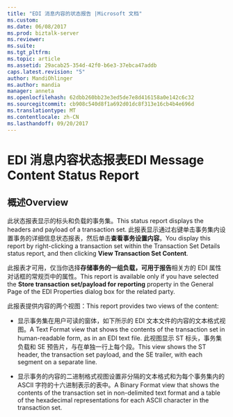 ```yaml
---
title: "EDI 消息内容的状态报告 |Microsoft 文档"
ms.custom: 
ms.date: 06/08/2017
ms.prod: biztalk-server
ms.reviewer: 
ms.suite: 
ms.tgt_pltfrm: 
ms.topic: article
ms.assetid: 29acab25-354d-42f0-b6e3-37ebca47addb
caps.latest.revision: "5"
author: MandiOhlinger
ms.author: mandia
manager: anneta
ms.openlocfilehash: 62dbb260bb23e3ed5de7e8d416158a0e142c6c32
ms.sourcegitcommit: cb908c540d8f1a692d01dc8f313e16cb4b4e696d
ms.translationtype: MT
ms.contentlocale: zh-CN
ms.lasthandoff: 09/20/2017
---
```

# <a name="edi-message-content-status-report"></a><span data-ttu-id="27251-102">EDI 消息内容状态报表</span><span class="sxs-lookup"><span data-stu-id="27251-102">EDI Message Content Status Report</span></span>

## <a name="overview"></a><span data-ttu-id="27251-103">概述</span><span class="sxs-lookup"><span data-stu-id="27251-103">Overview</span></span>
<span data-ttu-id="27251-104">此状态报表显示的标头和负载的事务集。</span><span class="sxs-lookup"><span data-stu-id="27251-104">This status report displays the headers and payload of a transaction set.</span></span> <span data-ttu-id="27251-105">此报表显示通过右键单击事务集内设置事务的详细信息状态报表，然后单击**查看事务设置内容**。</span><span class="sxs-lookup"><span data-stu-id="27251-105">You display this report by right-clicking a transaction set within the Transaction Set Details status report, and then clicking **View Transaction Set Content**.</span></span>  
  
 <span data-ttu-id="27251-106">此报表才可用，仅当你选择**存储事务的一组负载，可用于报告**相关方的 EDI 属性对话框的常规页中的属性。</span><span class="sxs-lookup"><span data-stu-id="27251-106">This report is available only if you have selected the **Store transaction set/payload for reporting** property in the General Page of the EDI Properties dialog box for the related party.</span></span>  
  
 <span data-ttu-id="27251-107">此报表提供内容的两个视图：</span><span class="sxs-lookup"><span data-stu-id="27251-107">This report provides two views of the content:</span></span>  
  
-   <span data-ttu-id="27251-108">显示事务集在用户可读的窗体，如下所示的 EDI 文本文件的内容的文本格式视图。</span><span class="sxs-lookup"><span data-stu-id="27251-108">A Text Format view that shows the contents of the transaction set in human-readable form, as in an EDI text file.</span></span> <span data-ttu-id="27251-109">此视图显示 ST 标头，事务集负载和 SE 预告片，与在单独一行上每个段。</span><span class="sxs-lookup"><span data-stu-id="27251-109">This view shows the ST header, the transaction set payload, and the SE trailer, with each segment on a separate line.</span></span>  
  
-   <span data-ttu-id="27251-110">显示事务的内容的二进制格式视图设置非分隔的文本格式和为每个事务集内的 ASCII 字符的十六进制表示的表中。</span><span class="sxs-lookup"><span data-stu-id="27251-110">A Binary Format view that shows the contents of the transaction set in non-delimited text format and a table of the hexadecimal representations for each ASCII character in the transaction set.</span></span>  
  
